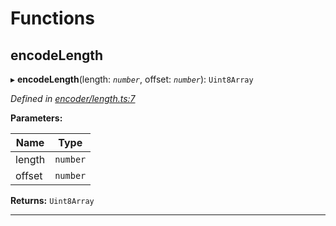 

# Functions

<a id="encodelength"></a>

##  encodeLength

▸ **encodeLength**(length: *`number`*, offset: *`number`*): `Uint8Array`

*Defined in [encoder/length.ts:7](https://github.com/polkadot-js/common/blob/5d6dd86/packages/util-rlp/src/encoder/length.ts#L7)*

**Parameters:**

| Name | Type |
| ------ | ------ |
| length | `number` |
| offset | `number` |

**Returns:** `Uint8Array`

___

